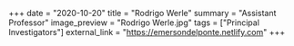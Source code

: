 +++
date = "2020-10-20"
title = "Rodrigo Werle"
summary = "Assistant Professor"
image_preview = "Rodrigo Werle.jpg"
tags = ["Principal Investigators"]
external_link = "https://emersondelponte.netlify.com"
+++

